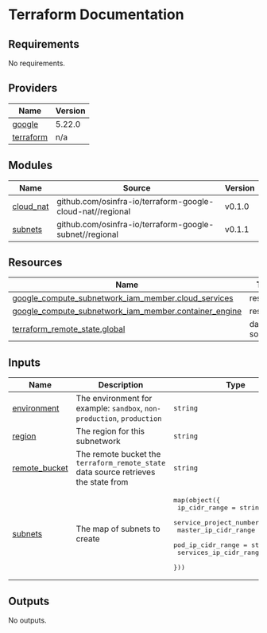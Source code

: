 # Terraform Documentation

<!-- BEGINNING OF PRE-COMMIT-TERRAFORM DOCS HOOK -->
## Requirements

No requirements.

## Providers

| Name | Version |
|------|---------|
| <a name="provider_google"></a> [google](#provider\_google) | 5.22.0 |
| <a name="provider_terraform"></a> [terraform](#provider\_terraform) | n/a |

## Modules

| Name | Source | Version |
|------|--------|---------|
| <a name="module_cloud_nat"></a> [cloud\_nat](#module\_cloud\_nat) | github.com/osinfra-io/terraform-google-cloud-nat//regional | v0.1.0 |
| <a name="module_subnets"></a> [subnets](#module\_subnets) | github.com/osinfra-io/terraform-google-subnet//regional | v0.1.1 |

## Resources

| Name | Type |
|------|------|
| [google_compute_subnetwork_iam_member.cloud_services](https://registry.terraform.io/providers/hashicorp/google/latest/docs/resources/compute_subnetwork_iam_member) | resource |
| [google_compute_subnetwork_iam_member.container_engine](https://registry.terraform.io/providers/hashicorp/google/latest/docs/resources/compute_subnetwork_iam_member) | resource |
| [terraform_remote_state.global](https://registry.terraform.io/providers/hashicorp/terraform/latest/docs/data-sources/remote_state) | data source |

## Inputs

| Name | Description | Type | Default | Required |
|------|-------------|------|---------|:--------:|
| <a name="input_environment"></a> [environment](#input\_environment) | The environment for example: `sandbox`, `non-production`, `production` | `string` | `"sandbox"` | no |
| <a name="input_region"></a> [region](#input\_region) | The region for this subnetwork | `string` | n/a | yes |
| <a name="input_remote_bucket"></a> [remote\_bucket](#input\_remote\_bucket) | The remote bucket the `terraform_remote_state` data source retrieves the state from | `string` | n/a | yes |
| <a name="input_subnets"></a> [subnets](#input\_subnets) | The map of subnets to create | <pre>map(object({<br>    ip_cidr_range          = string<br>    service_project_number = string<br>    master_ip_cidr_range   = string<br>    pod_ip_cidr_range      = string<br>    services_ip_cidr_range = string<br>  }))</pre> | n/a | yes |

## Outputs

No outputs.
<!-- END OF PRE-COMMIT-TERRAFORM DOCS HOOK -->
